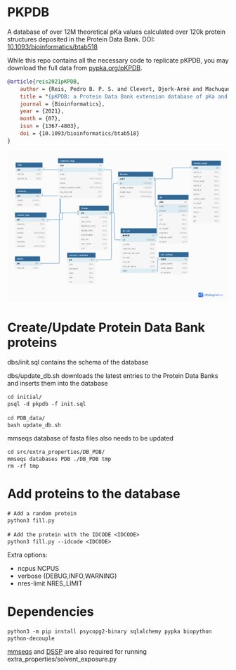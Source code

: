# PKPDB

A database of over 12M theoretical pKa values calculated over 120k protein structures deposited in the Protein Data Bank. DOI: <a href="https://doi.org/10.1093/bioinformatics/btab518">10.1093/bioinformatics/btab518</a>

While this repo contains all the necessary code to replicate pKPDB, you may download the full data from <a href="https://www.pypka.org/pKPDB">pypka.org/pKPDB</a>.

```bibtex
@article{reis2021pKPDB,
    author = {Reis, Pedro B. P. S. and Clevert, Djork-Arné and Machuqueiro, Miguel},
    title = "{pKPDB: a Protein Data Bank extension database of pKa and pI theoretical values}",
    journal = {Bioinformatics},
    year = {2021},
    month = {07},
    issn = {1367-4803},
    doi = {10.1093/bioinformatics/btab518}
}
```

![DB diagram](./initial/diagram.png)

# Create/Update Protein Data Bank proteins

dbs/init.sql contains the schema of the database

dbs/update_db.sh downloads the latest entries to the Protein Data Banks and inserts them into the database

```
cd initial/
psql -d pkpdb -f init.sql

cd PDB_data/
bash update_db.sh
```

mmseqs database of fasta files also needs to be updated

```
cd src/extra_properties/DB_PDB/
mmseqs databases PDB ./DB_PDB tmp
rm -rf tmp
```

# Add proteins to the database

```
# Add a random protein
python3 fill.py

# Add the protein with the IDCODE <IDCODE>
python3 fill.py --idcode <IDCODE>
```

Extra options:

- ncpus NCPUS
- verbose {DEBUG,INFO,WARNING}
- nres-limit NRES_LIMIT

# Dependencies

```
python3 -m pip install psycopg2-binary sqlalchemy pypka biopython python-decouple
```

[mmseqs](https://github.com/soedinglab/MMseqs2) and [DSSP](https://github.com/cmbi/dssp) are also required for running extra_properties/solvent_exposure.py
